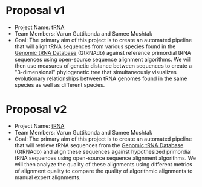 # Proposal v1

* Project Name: [tRNA](https://github.com/ds5500/fall-2024/blob/main/project-list.md#trna)
* Team Members: Varun Guttikonda and Samee Mushtak
* Goal: The primary aim of this project is to create an automated pipeline that will align tRNA sequences from various species found in the [Genomic tRNA Database](https://gtrnadb.ucsc.edu/) (GtRNAdb) against reference primordial tRNA sequences using open-source sequence alignment algorithms. We will then use measures of genetic distance between sequences to create a "3-dimensional" phylogenetic tree that simultaneously visualizes evolutionary relationships between tRNA genomes found in the same species as well as different species.

# Proposal v2

* Project Name: [tRNA](https://github.com/ds5500/fall-2024/blob/main/project-list.md#trna)
* Team Members: Varun Guttikonda and Samee Mushtak
* Goal: The primary aim of this project is to create an automated pipeline that will retrieve tRNA sequences from the [Genomic tRNA Database](https://gtrnadb.ucsc.edu/) (GtRNAdb) and align these sequences against hypothesized primordial tRNA sequences using open-source sequence alignment algorithms. We will then analyze the quality of these alignments using different metrics of alignment quality to compare the quality of algorithmic alignments to manual expert alignments.
